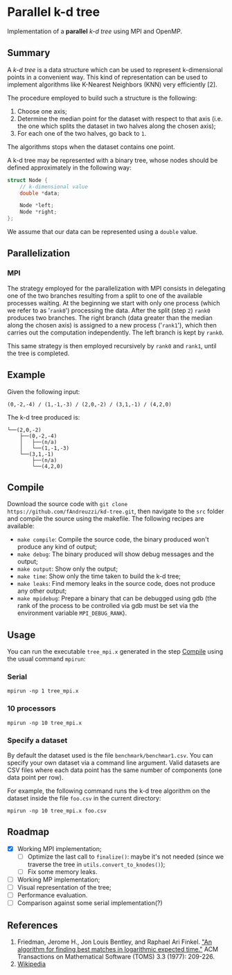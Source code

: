 # Parallel k-d tree
Implementation of a **parallel** *k-d tree* using MPI and OpenMP.

## Summary
A *k-d tree* is a data structure which can be used to represent k-dimensional
points in a convenient way. This kind of representation can be used to implement
algorithms like K-Nearest Neighbors (KNN) very efficiently [2].

The procedure employed to build such a structure is the following:

1. Choose one axis;
2. Determine the median point for the dataset with respect to that axis
   (i.e. the one which splits the dataset in two halves along the chosen axis);
3. For each one of the two halves, go back to `1`.

The algorithms stops when the dataset contains one point.

A k-d tree may be represented with a binary tree, whose nodes
should be defined approximately in the following way:

```cpp
struct Node {
    // k-dimensional value
    double *data;

    Node *left;
    Node *right;
};
```
We assume that our data can be represented using a `double` value.

## Parallelization
### MPI
The strategy employed for the parallelization with MPI consists in delegating
one of the two branches resulting from a split to one of the available processes
waiting. At the beginning we start with only one process (which we refer to as
'`rank0`') processing the data. After the split (step `2`) `rank0` produces two
branches. The right branch (data greater than the median along the chosen axis)
is assigned to a new process ('`rank1`'), which then carries out the computation
independently. The left branch is kept by `rank0`.

This same strategy is then employed recursively by `rank0` and `rank1`, until
the tree is completed.

## Example
Given the following input:
```
(0,-2,-4) / (1,-1,-3) / (2,0,-2) / (3,1,-1) / (4,2,0)
```

The k-d tree produced is:
```
└──(2,0,-2)
    ├──(0,-2,-4)
    │   ├──(n/a)
    │   └──(1,-1,-3)
    └──(3,1,-1)
        ├──(n/a)
        └──(4,2,0)
```

## Compile
Download the source code with `git clone https://github.com/fAndreuzzi/kd-tree.git`,
then navigate to the `src` folder and compile the source using the makefile.
The following recipes are available:
- `make compile`: Compile the source code, the binary produced won't produce any
  kind of output;
- `make debug`: The binary produced will show debug messages and the output;
- `make output`: Show only the output;
- `make time`: Show only the time taken to build the k-d tree;
- `make leaks`: Find memory leaks in the source code, does not produce any other
  output;
- `make mpidebug`: Prepare a binary that can be debugged using gdb (the rank
  of the process to be controlled via gdb must be set via the environment
  variable `MPI_DEBUG_RANK`).

## Usage
You can run the executable `tree_mpi.x` generated in the step
[Compile](#compile) using the usual command `mpirun`:

### Serial
`mpirun -np 1 tree_mpi.x`

### 10 processors
`mpirun -np 10 tree_mpi.x`

### Specify a dataset
By default the dataset used is the file `benchmark/benchmar1.csv`. You can
specify your own dataset via a command line argument. Valid datasets are CSV
files where each data point has the same number of components (one data point
per row).

For example, the following command runs the k-d tree algorithm on the dataset
inside the file `foo.csv` in the current directory:

`mpirun -np 10 tree_mpi.x foo.csv`


## Roadmap
- [x] Working MPI implementation;
  - [ ] Optimize the last call to `finalize()`: maybe it's not needed (since we traverse the tree in `utils.convert_to_knodes()`);
  - [ ] Fix some memory leaks.
- [ ] Working MP implementation;
- [ ] Visual representation of the tree;
- [ ] Performance evaluation.
- [ ] Comparison against some serial implementation(?)

## References
1. Friedman, Jerome H., Jon Louis Bentley, and Raphael Ari Finkel. ["An algorithm for finding best matches in logarithmic expected time."](https://homes.di.unimi.it/righini/Didattica/AlgoritmiEuristici/MaterialeAE/Friedman%20k-d%20trees.pdf) ACM Transactions on Mathematical Software (TOMS) 3.3 (1977): 209-226.
2. [Wikipedia](https://en.wikipedia.org/wiki/K-d_tree)
